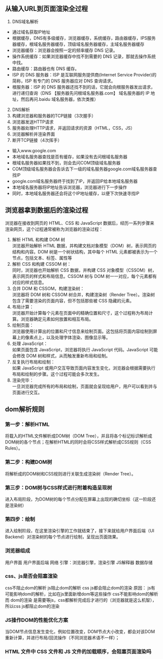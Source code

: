 ## 从输入URL到页面渲染全过程
1. DNS域名解析
- 通过域名获取IP地址
- 根据缓存，DNS有多级缓存，浏览器缓存，系统缓存，路由器缓存，IPS服务器缓存，根域名服务器缓存，顶级域名服务器缓存，主域名服务器缓存
- 浏览器缓存：浏览器会按照一定的频率缓存 DNS 记录。
- 操作系统缓存：如果浏览器缓存中找不到需要的 DNS 记录，那就去操作系统中找。
- 路由缓存：路由器也有 DNS 缓存。
- ISP 的 DNS 服务器：ISP 是互联网服务提供商(Internet Service Provider)的简称，ISP 有专门的 DNS 服务器应对 DNS 查询请求。
- 根服务器：ISP 的 DNS 服务器还找不到的话，它就会向根服务器发出请求，进行递归查询（DNS 【服务器先问根域名服务器.com】 域名服务器的 IP 地址，然后再问.baidu 域名服务器，依次类推）
2. DNS解析
1. 构建浏览器和服务器的TCP链接（3次握手）
2. 浏览器发送HTTP请求
3. 服务器处理HTTP请求，并返回请求的资源（HTML，CSS，JS）
4. 浏览器解析并渲染界面
5. 断开TCP链接（4次挥手）
- 输入www.google.com
- 本地域名服务器查找是否有缓存，如果没有去问根域名服务器
- 根域名服务器如果找不到，则会去问COM顶级域名服务器
- COM顶级域名服务器会告诉去下一级的域名服务器google.com域名服务器查找IP
- google.com域名服务器终于找到了IP，并返回IP给本地域名服务器
- 本地域名服务器将IP地址告诉浏览器，浏览器进行下一步操作
- 同时，本地域名服务器还会将这个IP地址缓存，以便下次快速寻找IP

## 浏览器拿到数据后的渲染过程

浏览器在接收到网页的 HTML、CSS 和 JavaScript 数据后，经历一系列步骤来渲染网页，这个过程通常被称为浏览器的渲染过程：
1. 解析 HTML 和构建 DOM 树
   <br />
    浏览器开始解析 HTML 数据，并构建文档对象模型（DOM）树，表示网页的结构和内容。DOM 树是一个树状结构，其中每个 HTML 元素都被表示为一个节点，包括文本、标签、属性等
2. 解析 CSS 和构建 CSSOM 树：
   <br />
   同时，浏览器也开始解析 CSS 数据，并构建 CSS 对象模型（CSSOM）树，表示网页的样式和布局信息。CSSOM 树与 DOM 树一一对应，每个元素都有对应的样式信息。
3. 合并 DOM 和 CSSOM，构建渲染树：
   <br />
   浏览器将 DOM 树和 CSSOM 树合并，构建渲染树（Render Tree）。渲染树包含了需要渲染的页面内容，但不包括那些被 CSS 隐藏的元素。
4. 布局计算：
   <br />
   浏览器开始计算每个元素在页面中的精确位置和尺寸，这个过程称为布局计算。浏览器确定元素如何放置和相互布局。
5. 绘制页面：
   <br />
   浏览器使用计算出的位置和尺寸信息来绘制页面。这包括将页面内容绘制到屏幕上的像素点上，以及处理字体渲染、图像显示等。
6. 处理 JavaScript：
   <br />
    如果页面包含 JavaScript，浏览器将执行 JavaScript 代码。JavaScript 可能会修改 DOM 树和样式，从而触发重新布局和绘制。
7. 反复执行布局和绘制：
   <br />
    如果 JavaScript 或用户交互导致页面内容发生变化，浏览器会根据需要执行布局和绘制的步骤。这个过程可能会多次发生。
8. 渲染完毕：
    <br />
    一旦浏览器完成所有的布局和绘制，页面就会呈现给用户，用户可以看到并与页面进行交互。

## dom解析规则

### 第一步：解析HTML
将载入的HTML文件解析成DOM树（DOM Tree），并且将各个标记标识解析成DOM树的各个节点；在解析HTML的同时会将CSS样式解析成CSS规则（CSS Rules）。
### 第二步：构建DOM树
将解析成的DOM树和CSS规则进行关联生成渲染树（Render Tree）。
### 第三步：DOM树与CSS样式进行附着构造呈现树
进入布局阶段，为DOM树的每个节点分配在屏幕上出现的确切坐标（这一阶段还是渲染树）
### 第四步：绘制
进入绘制阶段，在这里渲染引擎的工作就结束了，接下来就给用户界面后端（UI Backend）对渲染树的每个节点进行绘制，呈现出页面效果。


### 浏览器组成
用户界面
用户界面后端
网络
引擎：浏览器引擎，渲染引擎
JS解释器
数据存储

### css、js是否会阻塞渲染
css不阻止dom的解析
js阻止dom的解析
css js都会阻止dom的渲染
原因：
js有可能影响dom的解析，比如在js里面新增dom等这些操作
css不能影响dom的解析
而 dom的渲染 是需要等js，css都解析完成后才进行的（浏览器就是这么机智），所以css js都阻止dom的渲染

### JS操作DOM的性能优化方案
 当DOM节点信息发生变化，例如位置改变，DOM节点大小改变，都会对该DOM重新计算，并进行布局/回流操作（不同浏览器术语不一样）；

 ### HTML 文件中 CSS 文件和 JS 文件的加载顺序，会阻塞页面渲染吗